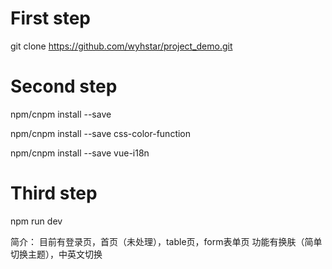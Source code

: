 # First step

git clone https://github.com/wyhstar/project_demo.git

# Second step

npm/cnpm install --save

npm/cnpm install --save css-color-function

npm/cnpm install --save vue-i18n

# Third step

npm run dev

简介：
目前有登录页，首页（未处理），table页，form表单页
功能有换肤（简单切换主题），中英文切换

